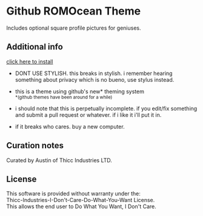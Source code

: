 # Github ROMOcean Theme

Includes optional square profile pictures for geniuses.

## Additional info
[click here to install](https://github.com/ThiccIndustries/Github-ROMOcean-Theme/raw/main/theme.css)

* DONT USE STYLISH. this breaks in stylish. i remember hearing something about privacy which is no bueno, use stylus instead.

* this is a theme using github's new* theming system
<br><sup>\*(github themes have been around for a while)</sup>

* i should note that this is perpetually incomplete. if you edit/fix something and submit a pull request or whatever. if i like it i'll put it in.

* if it breaks who cares. buy a new computer.

## Curation notes

Curated by Austin of Thicc Industries LTD.

## License


This software is provided without warranty under the:<br>
Thicc-Industries-I-Don't-Care-Do-What-You-Want License.<br>
This allows the end user to Do What You Want, I Don't Care.<br>
